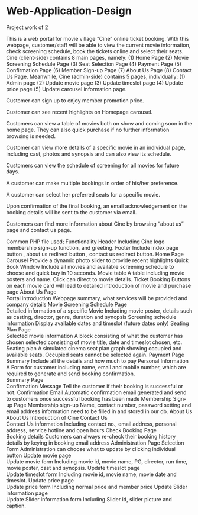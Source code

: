 # Web-Application-Design

Project work of 2

This is a web portal for movie village “Cine” online ticket booking. With this webpage, customer/staff will be able to view the current movie information, check screening schedule, book the tickets online and select their seats. Cine (client-side) contains 8 main pages, namely: (1) Home Page (2) Movie Screening Schedule Page (3) Seat Selection Page (4) Payment Page (5) Confirmation Page (6) Member Sign-up Page (7) About Us Page (8) Contact Us Page. Meanwhile, Cine (admin-side) contains 5 pages, individually: (1) Admin page (2) Update movie page (3) Update timeslot page (4) Update price page (5) Update carousel information page.  

Customer can sign up to enjoy member promotion price.

Customer can see recent highlights on Homepage carousel.  

Customers can view a table of movies both on show and coming soon in the home page. They can also quick purchase if no further information browsing is needed. 

Customer can view more details of a specific movie in an individual page, including cast, photos and synopsis and can also view its schedule. 

Customers can view the schedule of screening for all movies for future days. 

A customer can make multiple bookings in order of his/her preference. 

A customer can select her preferred seats for a specific movie. 

Upon confirmation of the final booking, an email acknowledgement on the booking details will be sent to the customer via email. 

Customers can find more information about Cine by browsing “about us” page and contact us page. 


Common PHP file used; Functionality
Header	Including Cine logo membership sign-up function, and greeting.
Footer	Include index page button , about us redirect button , contact us redirect button.
Home Page	
Carousel	Provide a dynamic photo slider to provide recent highlights
Quick Book Window	Include all movies and available screening schedule to choose and quick buy in 10 seconds. 
Movie table	A table including movie posters and name. Click can direct to movie details. 
Ticket Booking	Buttons on each movie card will lead to detailed introduction of movie and purchase page
About Us Page	
Portal introduction	Webpage summary, what services will be provided and company details
Movie Screening Schedule Page	
Detailed information of a specific Movie 	Including movie poster, details such as casting, director, genre, duration and synopsis
Screening schedule information	Display available dates and timeslot (future dates only)
Seating Plan Page	
Selected movie information	A block consisting of what the customer has chosen selected consisting of movie title, date and timeslot chosen, etc.
Seating plan	A simulated cinema seat plan graph showing occupied and available seats. Occupied seats cannot be selected again. 
Payment Page	
Summary	Include all the details and how much to pay 
Personal  Information 	A Form for customer including name, email and mobile number, which are required to generate and send booking confirmation.  
Summary Page	
Confirmation Message	Tell the customer if their booking is successful or not. 
Confirmation Email 	Automatic confirmation email generated and send to customers once successful booking has been made
Membership Sign-up Page	
Membership sign-up	Name, contact number, password setting and email address information need to be filled in and stored in our db. 
About Us 	
About Us 	Introduction of Cine
Contact Us 	
Contact Us information	Including contact no., email address, personal address, service hotline and open hours
Check Booking Page	
Booking details	Customers can always re-check their booking history details by keying in booking email address
Administration Page	
Selection Form 	Administration can choose what to update by clicking individual button
Update movie page	
Update movie form 	Including movie id, movie name, PG, director, run time, movie poster, cast and synopsis. 
Update timeslot page	
Update timeslot form	Including movie id, movie name, movie date and timeslot. 
Update price page	
Update price form	Including normal price and member price
Update Slider information page	
Update Slider information form	Including Slider id, slider picture and caption. 
